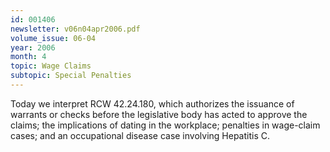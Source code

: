 ```yaml
---
id: 001406
newsletter: v06n04apr2006.pdf
volume_issue: 06-04
year: 2006
month: 4
topic: Wage Claims
subtopic: Special Penalties
---
```


Today we interpret RCW 42.24.180, which authorizes the issuance of warrants or checks before the legislative body has acted to approve the claims; the implications of dating in the workplace; penalties in wage-claim cases; and an occupational disease case involving Hepatitis C.